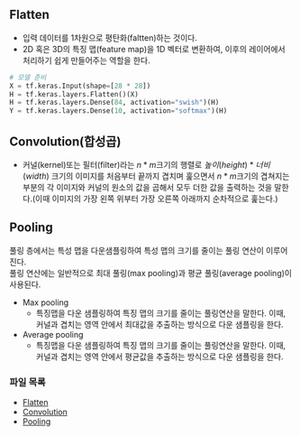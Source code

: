## Flatten  
- 입력 데이터를 1차원으로 평탄화(faltten)하는 것이다.  
- 2D 혹은 3D의 특징 맵(feature map)을 1D 벡터로 변환하여, 이후의 레이어에서 처리하기 쉽게 만들어주는 역할을 한다.  
```python
# 모델 준비
X = tf.keras.Input(shape=[28 * 28])
H = tf.keras.layers.Flatten()(X)
H = tf.keras.layers.Dense(84, activation="swish")(H)
Y = tf.keras.layers.Dense(10, activation="softmax")(H)
```
## Convolution(합성곱)  
- 커널(kernel)또는 필터(filter)라는 $n * m$크기의 행렬로 $높이(height) * 너비(width)$ 크기의 이미지를 처음부터 끝까지 겹치며 훑으면서 $n * m$크기의 겹쳐지는 부분의 각 이미지와 커널의 원소의 값을 곱해서 모두 더한 값을 출력하는 것을 말한다.(이때 이미지의 가장 왼쪽 위부터 가장 오른쪽 아래까지 순차적으로 훑는다.)  
## Pooling  
풀링 층에서는 특성 맵을 다운샘플링하여 특성 맵의 크기를 줄이는 풀링 연산이 이루어진다.  
풀링 연산에는 일반적으로 최대 풀링(max pooling)과 평균 풀링(average pooling)이 사용된다.  
- Max pooling  
    - 특징맵을 다운 샘플링하여 특징 맵의 크기를 줄이는 풀링연산을 말한다. 이때, 커널과 겹치는 영역 안에서 최대값을 추출하는 방식으로 다운 샘플링을 한다.  
- Average pooling  
    - 특징맵을 다운 샘플링하여 특징 맵의 크기를 줄이는 풀링연산을 말한다. 이때, 커널과 겹치는 영역 안에서 평균값을 추출하는 방식으로 다운 샘플링을 한다.  

### 파일 목록
- [Flatten](../jupyter/flatten_convolution_pooling/MNIST_Flatten.ipynb)  
- [Convolution](../jupyter/flatten_convolution_pooling/MNIST_Convolution.ipynb)  
- [Pooling](../jupyter/flatten_convolution_pooling/MNIST_MaxPool.ipynb)  